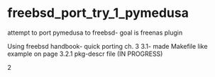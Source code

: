 # freebsd_port_try_1_pymedusa
attempt to port pymedusa to freebsd- goal is freenas plugin

Using freebsd handbook- quick porting ch. 3
3.1- made Makefile like example on page
3.2.1 pkg-descr file (IN PROGRESS)

2

